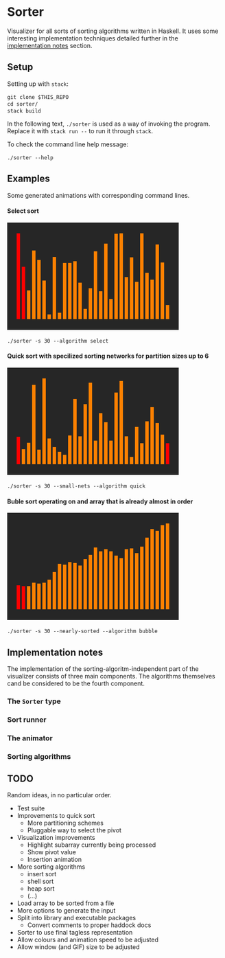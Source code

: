 # Sorter

Visualizer for all sorts of sorting algorithms written in Haskell.
It uses some interesting implementation techniques detailed further
in the [implementation notes](#implementation-notes) section.

## Setup

Setting up with `stack`:

```
git clone $THIS_REPO
cd sorter/
stack build
```

In the following text, `./sorter` is used as a way of invoking the program.
Replace it with `stack run --` to run it through `stack`.

To check the command line help message:

```
./sorter --help
```

## Examples

Some generated animations with corresponding command lines.

#### Select sort

![Select sort](gifs/select-30.gif)

```
./sorter -s 30 --algorithm select
```

#### Quick sort with specilized sorting networks for partition sizes up to 6

![Quick sort with sortnets](gifs/quick-small-30.gif)

```
./sorter -s 30 --small-nets --algorithm quick
```

#### Buble sort operating on and array that is already almost in order

![Bubble sort on almost sorted input](gifs/bubble-nearly-30.gif)

```
./sorter -s 30 --nearly-sorted --algorithm bubble
```

## Implementation notes

The implementation of the sorting-algoritm-independent part of the
visualizer consists of three main components. The algorithms themselves
cand be considered to be the fourth component.

### The `Sorter` type

### Sort runner

### The animator

### Sorting algorithms

## TODO

Random ideas, in no particular order.

* Test suite
* Improvements to quick sort
  * More partitioning schemes
  * Pluggable way to select the pivot
* Visualization improvements
  * Highlight subarray currently being processed
  * Show pivot value
  * Insertion animation
* More sorting algorithms
  * insert sort
  * shell sort
  * heap sort
  * (...)
* Load array to be sorted from a file
* More options to generate the input
* Split into library and executable packages
  * Convert comments to proper haddock docs
* Sorter to use final tagless representation
* Allow colours and animation speed to be adjusted
* Allow window (and GIF) size to be adjusted
